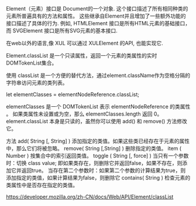 Element（元素）接口是 Document的一个对象. 这个接口描述了所有相同种类的元素所普遍具有的方法和属性。 这些继承自Element并且增加了一些额外功能的接口描述了具体的行为. 例如,  HTMLElement 接口是所有HTML元素的基础接口， 而 SVGElement 接口是所有SVG元素的基本接口.

在web以外的语言,像 XUL 可以通过 XULElement 的API, 也能实现它.




Element.classList 是一个只读属性，返回一个元素的类属性的实时 DOMTokenList集合。

使用 classList 是一个方便的替代方法，通过element.className作为空格分隔的字符串访问元素的类列表。

let elementClasses = elementNodeReference.classList;

elementClasses 是一个 DOMTokenList 表示 elementNodeReference 的类属性 。
如果类属性未设置或为空，那么 elementClasses.length 返回 0。element.classList 本身是只读的，虽然你可以使用 add() 和 remove() 方法修改它。


方法
add( String [, String] )
添加指定的类值。如果这些类已经存在于元素的属性中，那么它们将被忽略。
remove( String [,String] )
删除指定的类值。
item ( Number )
按集合中的索引返回类值。
toggle ( String [, force] )
当只有一个参数时：切换 class value; 即如果类存在，则删除它并返回false，如果不存在，则添加它并返回true。
当存在第二个参数时：如果第二个参数的计算结果为true，则添加指定的类值，如果计算结果为false，则删除它
contains( String )
检查元素的类属性中是否存在指定的类值。

https://developer.mozilla.org/zh-CN/docs/Web/API/Element/classList


